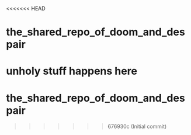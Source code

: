 <<<<<<< HEAD
# the_shared_repo_of_doom_and_despair
unholy stuff happens here
=======
# the_shared_repo_of_doom_and_despair
>>>>>>> 676930c (Initial commit)
